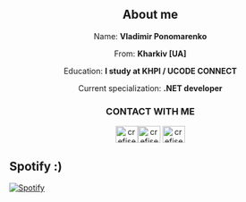 
<h2 align = "center">About me</h2>
<p align = "center">Name: <b>Vladimir Ponomarenko</b></p>
<p align = "center">From: <b>Kharkiv [UA]</b></p>
<p align = "center">Education: <b>I study at KHPI / UCODE CONNECT</b></p>
<p align = "center">Сurrent specialization: <b>.NET developer</b></p>




<h3 align = "center">CONTACT WITH ME</h3>
<p align="center">
<a href="https://t.me/crefise" target="blank"><img align="center" src="https://cdn.jsdelivr.net/npm/simple-icons@v4/icons/telegram.svg" alt="crefise" height="30" width="40" /></a><a href="https://www.instagram.com/crefise2018/" target="blank"><img align="center" src="https://cdn.jsdelivr.net/npm/simple-icons@4.16.0/icons/instagram.svg" alt="crefise2018" height="30" width="40" /></a>
<a href="mailto:crefise@gmail.com" target="blank"><img align="center" src="https://cdn.jsdelivr.net/npm/simple-icons@4.16.0/icons/gmail.svg" alt="crefise@gmail.com" height="30" width="40" /></a></p>

<p><h2>Spotify :)</h2></p>


[![Spotify](https://now-playing-codestackr.vercel.app/api/spotify-playing)](https://open.spotify.com/user/uj3710mckwjbevk5gc1wf35qq)

